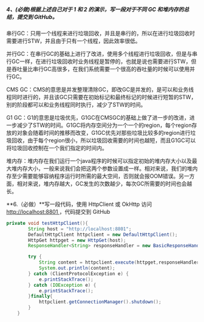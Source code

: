 ##### 4、(必做)根据上述自己对于 1 和 2 的演示，写一段对于不同 GC 和堆内存的总结，提交到 GitHub。

串行GC：只用一个线程来进行垃圾回收，并且是串行的，所以在进行垃圾回收时需要进行STW，并且由于只有一个线程，因此效率很低。

并行GC：在串行GC的基础上进行了改进，使用多个线程进行垃圾回收，但是与串行GC一样，在进行垃圾回收时业务线程是暂停的，也就是说也需要进行STW，但是吞吐量比串行GC高很多，在我们系统需要一个很高的吞吐量的时候可以使用并行GC。

CMS GC：CMS的意思是并发整理清除GC，即改GC是并发的，是可以和业务线程同时进行的，并且该GC只需要在初始标记和最终标记的时候进行短暂的STW，别的阶段都可以和业务线程同时执行，减少了STW的时间。

G1 GC：G1的意思是垃圾优先，G1GC在CMSGC的基础上做了进一步的改进，进一步减少了STW的时间。G1GC将内存空间分为一个一个的region，每个region存放的对象会随着时间的推移而改变，G1GC优先对那些垃圾比较多的region进行垃圾回收，由于每个region很小，所以垃圾回收需要的时间也越短，而且G1GC可以将垃圾回收控制在一个我们指定的时间内。

堆内存：堆内存在我们运行一个java程序的时候可以指定初始的堆内存大小以及最大堆内存大小，一般来说我们会把这两个参数设置成一样。相对来说，我们的堆内存至少需要能够容纳程序运行时所需的最大空间，否则就会报OOM错误。另一方面，相对来说，堆内存越大，GC发生的次数越少，每次GC所需要的时间也会越长。

**6.（必做）**写一段代码，使用 HttpClient 或 OkHttp 访问 [http://localhost:8801 ](http://localhost:8801/)，代码提交到 GitHub

```Java
private void testHttpClient(){
        String host = "http://localhost:8801";
        DefaultHttpClient httpclient = new DefaultHttpClient();
        HttpGet httpget = new HttpGet(host);
        ResponseHandler<String> responseHandler = new BasicResponseHandler();

        try {
            String content = httpclient.execute(httpget,responseHandler);
            System.out.println(content);
        } catch (ClientProtocolException e) {
            e.printStackTrace();
        } catch (IOException e) {
            e.printStackTrace();
        }finally{
            httpclient.getConnectionManager().shutdown();
        }
    }
```





